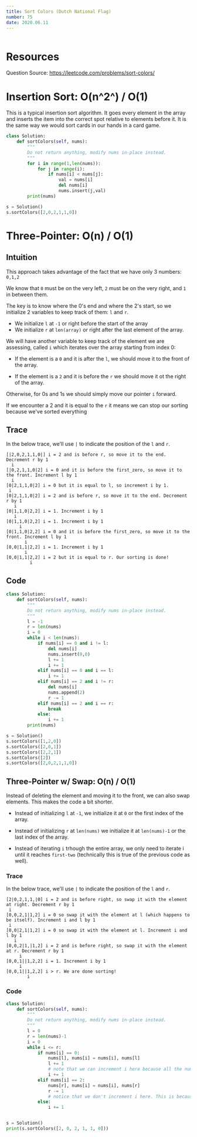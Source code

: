 ```yaml
---
title: Sort Colors (Dutch National Flag)
number: 75
date: 2020.06.11
---
```


```toc

```

# Resources

Question Source: https://leetcode.com/problems/sort-colors/

# Insertion Sort: O(n^2^) / O(1)

This is a typical insertion sort algorithm. It goes every element in the array and inserts the item into the correct spot relative to elements before it. It is the same way we would sort cards in our hands in a card game.

```python
class Solution:
    def sortColors(self, nums):
        """
        Do not return anything, modify nums in-place instead.
        """
        for i in range(1,len(nums)):
            for j in range(i):
                if nums[i] < nums[j]:
                    val = nums[i]
                    del nums[i]
                    nums.insert(j,val)
        print(nums)

s = Solution()
s.sortColors([2,0,2,1,1,0])
```

# Three-Pointer: O(n) / O(1)

## Intuition

This approach takes advantage of the fact that we have only 3 numbers: `0,1,2`

We know that `0` must be on the very left, `2` must be on the very right, and `1` in between them.

The key is to know where the 0's end and where the 2's start, so we initialize 2 variables to keep track of them: `l` and `r`.

*   We initialize `l` at `-1` or right before the start of the array
*   We initialize `r` at `len(array)` or right after the last element of the array.

We will have another variable to keep track of the element we are assessing, called `i` which iterates over the array starting from index 0:

-   If the element is a `0` and it is after the `l`, we should move it to the front of the array.

-   If the element is a `2` and it is before the `r` we should move it ot the right of the array.

Otherwise, for 0s and 1s we should simply move our pointer `i` forward.

If we encounter a 2 and it is equal to the `r` it means we can stop our sorting because we've sorted everything

## Trace

In the below trace, we'll use `|` to indicate the position of the `l` and `r`.

```
[|2,0,2,1,1,0|] i = 2 and is before r, so move it to the end. Decrement r by 1
  i
[|0,2,1,1,0|2] i = 0 and it is before the first_zero, so move it to the front. Increment l by 1
  i
[0|2,1,1,0|2] i = 0 but it is equal to l, so increment i by 1.
 i
[0|2,1,1,0|2] i = 2 and is before r, so move it to the end. Decrement r by 1
   i
[0|1,1,0|2,2] i = 1. Increment i by 1
   i
[0|1,1,0|2,2] i = 1. Increment i by 1
     i
[0|1,1,0|2,2] i = 0 and it is before the first_zero, so move it to the front. Increment l by 1
       i
[0,0|1,1|2,2] i = 1. Increment i by 1
       i
[0,0|1,1|2,2] i = 2 but it is equal to r. Our sorting is done!
         i
```

## Code

```python
class Solution:
    def sortColors(self, nums):
        """
        Do not return anything, modify nums in-place instead.
        """
        l = -1
        r = len(nums)
        i = 0
        while i < len(nums):
            if nums[i] == 0 and i != l:
                del nums[i]
                nums.insert(0,0)
                l += 1
                i += 1
            elif nums[i] == 0 and i == l:
                i += 1
            elif nums[i] == 2 and i != r:
                del nums[i]
                nums.append(2)
                r -= 1
            elif nums[i] == 2 and i == r:
                break
            else:
                i += 1
        print(nums)

s = Solution()
s.sortColors([1,2,0])
s.sortColors([2,0,1])
s.sortColors([2,2,1])
s.sortColors([2])
s.sortColors([2,0,2,1,1,0])
```

## Three-Pointer w/ Swap: O(n) / O(1)

Instead of deleting the element and moving it to the front, we can also swap elements. This makes the code a bit shorter.

-   Instead of initializing `l` at `-1`, we initialize it at `0` or the first index of the array.

-   Instead of initializing `r` at `len(nums)` we initialize it at `len(nums)-1` or the last index of the array.
-   Instead of iterating `i` trhough the entire array, we only need to iterate i until it reaches `first-two` (technically this is true of the previous code as well).

### Trace

In the below trace, we'll use `|` to indicate the position of the `l` and `r`.

```
[2|0,2,1,1,|0] i = 2 and is before right, so swap it with the element at right. Decrement r by 1
 i
[0,0,2,1|1,2] i = 0 so swap it with the element at l (which happens to be itself). Increment i and l by 1
 i
[0,0|2,1|1,2] i = 0 so swap it with the element at l. Increment i and l by 1
   i
[0,0,2|1,|1,2] i = 2 and is before right, so swap it with the element at r. Decrement r by 1
     i
[0,0,1||1,2,2] i = 1. Increment i by 1
     i
[0,0,1||1,2,2] i > r. We are done sorting!
        i
```

### Code

```python
class Solution:
    def sortColors(self, nums):
        """
        Do not return anything, modify nums in-place instead.
        """
        l = 0
        r = len(nums)-1
        i = 0
        while i <= r:
            if nums[i] == 0:
                nums[l], nums[i] = nums[i], nums[l]
                l += 1
                # note that we can increment i here because all the numbers before i are guaranteed to be 0s, so they are already sorted
                i += 1
            elif nums[i] == 2:
                nums[r], nums[i] = nums[i], nums[r]
                r -= 1
                # notice that we don't increment i here. This is because we still need to sort the new number that we swapped with.
            else:
                i += 1


s = Solution()
print(s.sortColors([2, 0, 2, 1, 1, 0]))
```